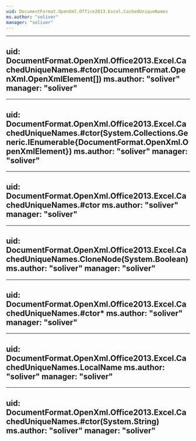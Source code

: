 ```yaml
---
uid: DocumentFormat.OpenXml.Office2013.Excel.CachedUniqueNames
ms.author: "soliver"
manager: "soliver"
---
```


---
uid: DocumentFormat.OpenXml.Office2013.Excel.CachedUniqueNames.#ctor(DocumentFormat.OpenXml.OpenXmlElement[])
ms.author: "soliver"
manager: "soliver"
---

---
uid: DocumentFormat.OpenXml.Office2013.Excel.CachedUniqueNames.#ctor(System.Collections.Generic.IEnumerable{DocumentFormat.OpenXml.OpenXmlElement})
ms.author: "soliver"
manager: "soliver"
---

---
uid: DocumentFormat.OpenXml.Office2013.Excel.CachedUniqueNames.#ctor
ms.author: "soliver"
manager: "soliver"
---

---
uid: DocumentFormat.OpenXml.Office2013.Excel.CachedUniqueNames.CloneNode(System.Boolean)
ms.author: "soliver"
manager: "soliver"
---

---
uid: DocumentFormat.OpenXml.Office2013.Excel.CachedUniqueNames.#ctor*
ms.author: "soliver"
manager: "soliver"
---

---
uid: DocumentFormat.OpenXml.Office2013.Excel.CachedUniqueNames.LocalName
ms.author: "soliver"
manager: "soliver"
---

---
uid: DocumentFormat.OpenXml.Office2013.Excel.CachedUniqueNames.#ctor(System.String)
ms.author: "soliver"
manager: "soliver"
---
